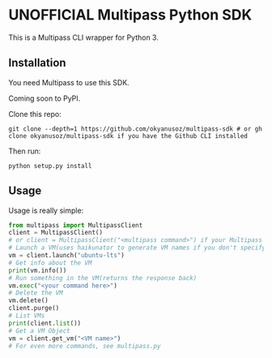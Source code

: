 # UNOFFICIAL Multipass Python SDK

This is a Multipass CLI wrapper for Python 3.

## Installation

You need Multipass to use this SDK.

Coming soon to PyPI.


Clone this repo:

```
git clone --depth=1 https://github.com/okyanusoz/multipass-sdk # or gh clone okyanusoz/multipass-sdk if you have the Github CLI installed
```


Then run:
```
python setup.py install
```

## Usage

Usage is really simple:

```python
from multipass import MultipassClient
client = MultipassClient()
# or client = MultipassClient("<multipass command>") if your Multipass CLI name is diffrent
# Launch a VM(uses haikunator to generate VM names if you don't specify the name)
vm = client.launch("ubuntu-lts")
# Get info about the VM
print(vm.info())
# Run something in the VM(returns the response back)
vm.exec("<your command here>")
# Delete the VM
vm.delete()
client.purge()
# List VMs
print(client.list())
# Get a VM Object
vm = client.get_vm("<VM name>")
# For even more commands, see multipass.py
```